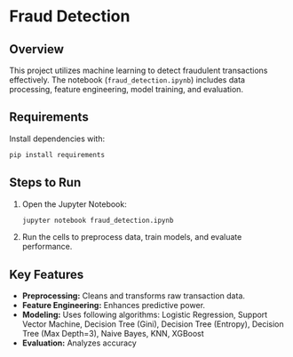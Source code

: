 # Fraud Detection

## Overview
This project utilizes machine learning to detect fraudulent transactions effectively. 
The notebook (`fraud_detection.ipynb`) includes data processing, feature engineering, model training, and evaluation.

## Requirements
Install dependencies with:
```sh
pip install requirements
```

## Steps to Run
1. Open the Jupyter Notebook:
   ```sh
   jupyter notebook fraud_detection.ipynb
   ```
2. Run the cells to preprocess data, train models, and evaluate performance.

## Key Features
- **Preprocessing:** Cleans and transforms raw transaction data.
- **Feature Engineering:** Enhances predictive power.
- **Modeling:** Uses following algorithms:
    Logistic Regression,
    Support Vector Machine,
    Decision Tree (Gini),
    Decision Tree (Entropy),
    Decision Tree (Max Depth=3),
    Naive Bayes,
    KNN,
    XGBoost
- **Evaluation:** Analyzes accuracy
